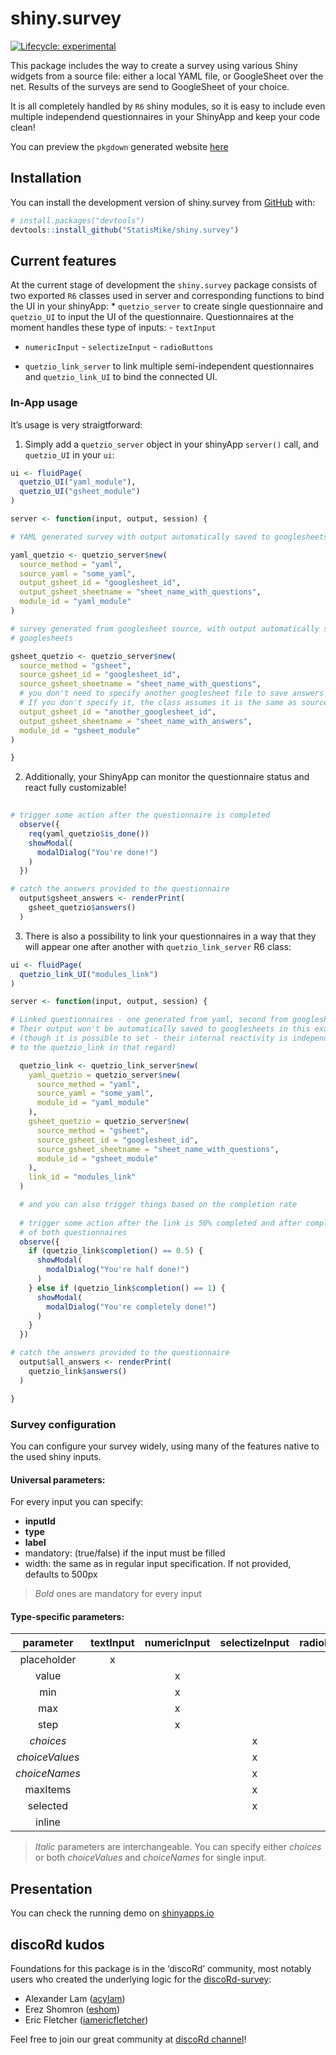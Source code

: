 
<!-- README.md is generated from README.Rmd. Please edit that file -->

# shiny.survey

<!-- badges: start -->

[![Lifecycle:
experimental](https://img.shields.io/badge/lifecycle-experimental-orange.svg)](https://lifecycle.r-lib.org/articles/stages.html#experimental)
<!-- badges: end -->

This package includes the way to create a survey using various Shiny
widgets from a source file: either a local YAML file, or GoogleSheet
over the net. Results of the surveys are send to GoogleSheet of your
choice.

It is all completely handled by `R6` shiny modules, so it is easy to
include even multiple independend questionnaires in your ShinyApp and
keep your code clean!

You can preview the `pkgdown` generated website
[here](https://statismike.github.io/shiny.survey/)

## Installation

You can install the development version of shiny.survey from
[GitHub](https://github.com/) with:

``` r
# install.packages("devtools")
devtools::install_github("StatisMike/shiny.survey")
```

## Current features

At the current stage of development the `shiny.survey` package consists
of two exported `R6` classes used in server and corresponding functions
to bind the UI in your shinyApp: \* `quetzio_server` to create single
questionnaire and `quetzio_UI` to input the UI of the questionnaire.
Questionnaires at the moment handles these type of inputs: - `textInput`
- `numericInput` - `selectizeInput` - `radioButtons`

-   `quetzio_link_server` to link multiple semi-independent
    questionnaires and `quetzio_link_UI` to bind the connected UI.

### In-App usage

It’s usage is very straigtforward:

1.  Simply add a `quetzio_server` object in your shinyApp `server()`
    call, and `quetzio_UI` in your `ui`:

``` r
ui <- fluidPage(
  quetzio_UI("yaml_module"),
  quetzio_UI("gsheet_module")
)

server <- function(input, output, session) {

# YAML generated survey with output automatically saved to googlesheets

yaml_quetzio <- quetzio_server$new(
  source_method = "yaml",
  source_yaml = "some_yaml",
  output_gsheet_id = "googlesheet_id",
  output_gsheet_sheetname = "sheet_name_with_questions",
  module_id = "yaml_module"
)

# survey generated from googlesheet source, with output automatically saved to
# googlesheets

gsheet_quetzio <- quetzio_server$new(
  source_method = "gsheet",
  source_gsheet_id = "googlesheet_id",
  source_gsheet_sheetname = "sheet_name_with_questions",
  # you don't need to specify another googlesheet file to save answers
  # If you don't specify it, the class assumes it is the same as source one
  output_gsheet_id = "another_googlesheet_id",
  output_gsheet_sheetname = "sheet_name_with_answers",
  module_id = "gsheet_module"
)

}
```

2.  Additionally, your ShinyApp can monitor the questionnaire status and
    react fully customizable!

``` r
  
# trigger some action after the questionnaire is completed
  observe({
    req(yaml_quetzio$is_done())
    showModal(
      modalDialog("You're done!")
    )
  })

# catch the answers provided to the questionnaire
  output$gsheet_answers <- renderPrint(
    gsheet_quetzio$answers()
  )
```

3.  There is also a possibility to link your questionnaires in a way
    that they will appear one after another with `quetzio_link_server`
    R6 class:

``` r
ui <- fluidPage(
  quetzio_link_UI("modules_link")
)

server <- function(input, output, session) {

# Linked questionnaires - one generated from yaml, second from googlesheets. 
# Their output won't be automatically saved to googlesheets in this example
# (though it is possible to set - their internal reactivity is independent
# to the quetzio_link in that regard)

  quetzio_link <- quetzio_link_server$new(
    yaml_quetzio = quetzio_server$new(
      source_method = "yaml",
      source_yaml = "some_yaml",
      module_id = "yaml_module"
    ),
    gsheet_quetzio = quetzio_server$new(
      source_method = "gsheet",
      source_gsheet_id = "googlesheet_id",
      source_gsheet_sheetname = "sheet_name_with_questions",
      module_id = "gsheet_module"
    ),
    link_id = "modules_link"
  )

  # and you can also trigger things based on the completion rate
  
  # trigger some action after the link is 50% completed and after completion
  # of both questionnaires
  observe({
    if (quetzio_link$completion() == 0.5) {
      showModal(
        modalDialog("You're half done!")
      )
    } else if (quetzio_link$completion() == 1) {
      showModal(
        modalDialog("You're completely done!")
      )
    }
  })

# catch the answers provided to the questionnaire
  output$all_answers <- renderPrint(
    quetzio_link$answers()
  )

}
```

### Survey configuration

You can configure your survey widely, using many of the features native
to the used shiny inputs.

#### Universal parameters:

For every input you can specify:

-   **inputId**
-   **type**
-   **label**
-   mandatory: (true/false) if the input must be filled
-   width: the same as in regular input specification. If not provided,
    defaults to 500px

> *Bold* ones are mandatory for every input

#### Type-specific parameters:

|   parameter    | textInput | numericInput | selectizeInput | radioButtons |
|:--------------:|:---------:|:------------:|:--------------:|:------------:|
|  placeholder   |     x     |              |                |              |
|     value      |           |      x       |                |              |
|      min       |           |      x       |                |              |
|      max       |           |      x       |                |              |
|      step      |           |      x       |                |              |
|   *choices*    |           |              |       x        |      x       |
| *choiceValues* |           |              |       x        |      x       |
| *choiceNames*  |           |              |       x        |      x       |
|    maxItems    |           |              |       x        |              |
|    selected    |           |              |       x        |      x       |
|     inline     |           |              |                |      x       |

> *Italic* parameters are interchangeable. You can specify either
> *choices* or both *choiceValues* and *choiceNames* for single input.

## Presentation

You can check the running demo on
<a href="https://statismik.shinyapps.io/shinysurvey_sneakpeek/" target="_blank">shinyapps.io</a>

## discoRd kudos

Foundations for this package is in the ‘discoRd’ community, most notably
users who created the underlying logic for the
<a href="https://github.com/discoRd-org/discoRd-survey" target="_blank">discoRd-survey</a>:

-   Alexander Lam
    (<a href="https://github.com/acylam" target="_blank">acylam</a>)
-   Erez Shomron
    (<a href="https://github.com/eshom" target="_blank">eshom</a>)
-   Eric Fletcher
    (<a href="https://github.com/iamericfletcher" target="_blank">iamericfletcher</a>)

Feel free to join our great community at
<a href="https://discord.gg/FuTSvkSCVj" target="_blank">discoRd channel</a>!
